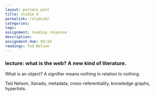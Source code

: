 ```yaml
---  
layout: parsons_post  
title: studio 9 
permalink: /studio9/  
categories:   
tags:  
assignment: reading response
description: 
assignment-due: 02/24
readings: Ted Nelson
---  
```


### lecture: what is the web? A new kind of literature.

What is an object? A signifier means nothing in relation to nothing. 

Ted Nelson, Xanadu, metadata, cross-referentiality, knowledge graphs, hyperlists.


